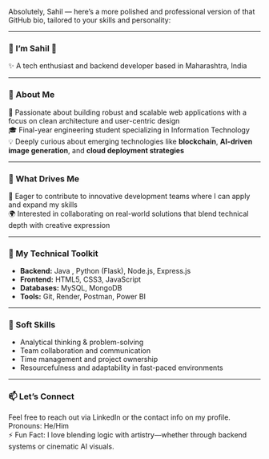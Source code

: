 Absolutely, Sahil — here’s a more polished and professional version of that GitHub bio, tailored to your skills and personality:

---

### 🌟 I’m Sahil 🌟  
✨ A tech enthusiast and backend developer based in Maharashtra, India  

---

### 💼 About Me  
🔧 Passionate about building robust and scalable web applications with a focus on clean architecture and user-centric design  
🎓 Final-year engineering student specializing in Information Technology  
💡 Deeply curious about emerging technologies like **blockchain**, **AI-driven image generation**, and **cloud deployment strategies**

---

### 🧠 What Drives Me  
🚀 Eager to contribute to innovative development teams where I can apply and expand my skills  
🌍 Interested in collaborating on real-world solutions that blend technical depth with creative expression

---

### 🔹 My Technical Toolkit

- **Backend:** Java , Python (Flask), Node.js, Express.js  
- **Frontend:** HTML5, CSS3, JavaScript  
- **Databases:** MySQL, MongoDB  
- **Tools:** Git, Render, Postman, Power BI  

---

### 🧩 Soft Skills  
- Analytical thinking & problem-solving  
- Team collaboration and communication  
- Time management and project ownership  
- Resourcefulness and adaptability in fast-paced environments

---

### 📫 Let’s Connect  
Feel free to reach out via LinkedIn or the contact info on my profile.  
Pronouns: He/Him  
⚡ Fun Fact: I love blending logic with artistry—whether through backend systems or cinematic AI visuals.
